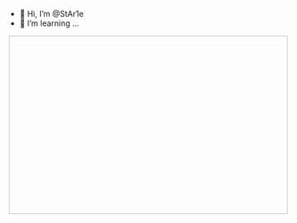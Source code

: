 - 👋 Hi, I’m @StAr1e
- 👀 I’m learning ...
<p><img align="right" src"https://github.com/StAr1e/StAr1e/blob/main/dot.gif" width="500" height="320" /></p>

<!---
--->
